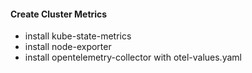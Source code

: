 #### Create Cluster Metrics ####

- install kube-state-metrics
- install node-exporter
- install opentelemetry-collector with otel-values.yaml

